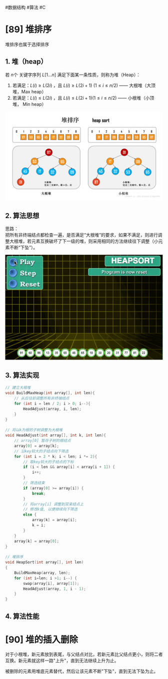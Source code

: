#数据结构 #算法 #C 
# [89] 堆排序
堆排序也属于选择排序
## 1. 堆（heap）
若 $n$个 关键字序列 $L[1…n]$ 满⾜下⾯某⼀条性质，则称为堆（Heap）：
1. 若满⾜：$L(i)≥L(2i)$ ，且 $L(i)≥L(2i+1)$ $(1 ≤ i ≤n/2 )$ —— 大根堆（大顶堆，Max heap）
2. 若满⾜：$L(i)≤L(2i)$ ，且 $L(i)≤L(2i+1) (1 ≤ i ≤n/2)$ —— 小根堆（小顶堆， Min heap）

![](img/08_sort/54%20堆.jpg)

## 2. 算法思想
思路：  
把所有非终端结点都检查⼀遍，是否满足“大根堆”的要求，如果不满足，则进⾏调整⼤根堆，若元素互换破坏了下⼀级的堆，则采⽤相同的⽅法继续往下调整（小元素不断“下坠”）。

![](img/08_sort/heap_sort.gif)

## 3. 算法实现
```c
// 建立大根堆
void BuildMaxHeap(int array[], int len){
    // 从后往前调整所有非终端结点
    for (int i = len / 2; i > 0; i--){
        HeadAdjust(array, i, len);
    }
}

// 将以k为根的子树调整为大根堆
void HeadAdjust(int array[], int k, int len){
    // array[0] 暂存子树的根结点
    array[0] = array[k];
    // 沿key较大的子结点向下筛选
    for (int i = 2 * k; i < len; i *= 2){
        // 取key较大的子结点的下标
        if (i < len && array[i] < array[i + 1]) {
            i++;
        }
        // 筛选结束
        if (array[0] >= array[i]) {
            break;
        }
        // 将array[i] 调整到双亲结点上
        // 修改k值, 以便继续向下筛选
        else {
            array[k] = array[i];
            k = i;
        }
    }
    array[k] = array[0];
}

// 堆排序
void HeapSort(int array[], int len)
{
    BuildMaxHeap(array, len);
    for (int i=len; i >1; i--) {
        swap(array[i], array[1]);
        HeadAdjust(array, 1, i - 1);
    }
}
```
## 4. 算法性能

# [90]  堆的插入删除
对于小根堆，新元素放到表尾，与父结点对比，若新元素比父结点更小，则将二者互换。新元素就这样一路"上升"，直到无法继续上升为止。

被删除的元素用堆底元素替代，然后让该元素不断"下坠"，直到无法下坠为止。

